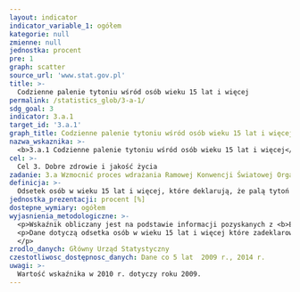 ```yaml
---
layout: indicator
indicator_variable_1: ogółem
kategorie: null
zmienne: null
jednostka: procent
pre: 1
graph: scatter
source_url: 'www.stat.gov.pl'
title: >-
  Codzienne palenie tytoniu wśród osób wieku 15 lat i więcej
permalink: /statistics_glob/3-a-1/
sdg_goal: 3
indicator: 3.a.1
target_id: '3.a.1'
graph_title: Codzienne palenie tytoniu wśród osób wieku 15 lat i więcej
nazwa_wskaznika: >-
  <b>3.a.1 Codzienne palenie tytoniu wśród osób wieku 15 lat i więcej</b>
cel: >-
  Cel 3. Dobre zdrowie i jakość życia
zadanie: 3.a Wzmocnić proces wdrażania Ramowej Konwencji Światowej Organizacji Zdrowia o Ograniczeniu Użycia Tytoniu (World Health Organization Framework Convention on Tobacco Control).
definicja: >-
  Odsetek osób w wieku 15 lat i więcej, które deklarują, że palą tytoń codziennie.
jednostka_prezentacji: procent [%]
dostepne_wymiary: ogółem
wyjasnienia_metodologiczne: >-
  <p>Wskaźnik obliczany jest na podstawie informacji pozyskanych z <b>Europejskiego Ankietowego Badania Zdrowia (EHIS)</b>. Badanie to obejmuje osoby w wieku 15 lat i więcej w gospodarstwach domowych, mieszkające na terytorium danego kraju.</p>
  <p>Dane dotyczą odsetka osób w wieku 15 lat i więcej które zadeklarowały codzienne palenie tytoniu pod różną postacią (np. papierosy, cygara, cygaretki, e-papierosy z likworem zawierającym tytoń).
  </p>
zrodlo_danych: Główny Urząd Statystyczny
czestotliwosc_dostępnosc_danych: Dane co 5 lat  2009 r., 2014 r.
uwagi: >-
  Wartość wskaźnika w 2010 r. dotyczy roku 2009.
---
```

